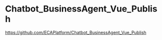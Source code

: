# Chatbot_BusinessAgent_Vue_Publish
https://github.com/ECAPlatform/Chatbot_BusinessAgent_Vue_Publish
